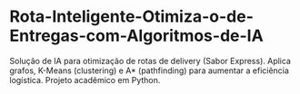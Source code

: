 # Rota-Inteligente-Otimiza-o-de-Entregas-com-Algoritmos-de-IA
Solução de IA para otimização de rotas de delivery (Sabor Express). Aplica grafos, K-Means (clustering) e A* (pathfinding) para aumentar a eficiência logística. Projeto acadêmico em Python.
